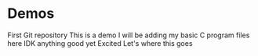 # Demos
First Git repository
This is a demo 
I will be adding my basic C program files here 
IDK anything good yet 
Excited
Let's where this goes  
